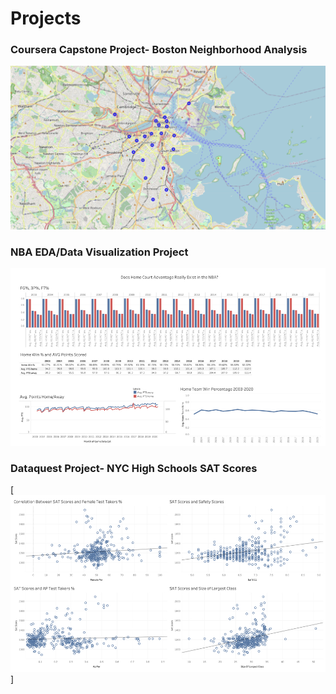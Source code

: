 # Projects

### **Coursera Capstone Project- Boston Neighborhood Analysis**
[<img src="https://raw.githubusercontent.com/bigsunn97/Coursera_Capstone/main/images/Screen%20Shot%202021-02-02%20at%202.55.52%20PM.png">](https://github.com/bigsunn97/Coursera_Capstone)

### **NBA EDA/Data Visualization Project**

[<img src="https://raw.githubusercontent.com/sunnyyan97/sunnyyan97.github.io/main/Regional%204.001.jpeg">](https://github.com/sunnyyan97/NBA-EDA-and-Data-Visualization-Project)

### **Dataquest Project- NYC High Schools SAT Scores**

[<img src="https://raw.githubusercontent.com/sunnyyan97/sunnyyan97.github.io/main/nychighschool.001.jpeg">]


